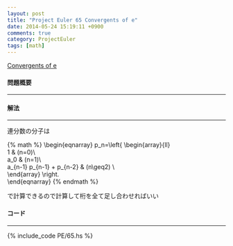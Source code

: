 ```yaml
---
layout: post
title: "Project Euler 65 Convergents of e"
date: 2014-05-24 15:19:11 +0900
comments: true
category: ProjectEuler
tags: [math]
---
```


[Convergents of e](http://projecteuler.net/problem=65)

#### 問題概要

****

#### 解法

****

連分数の分子は

{% math %}
\begin{eqnarray}
p_n=\left\{ \begin{array}{ll}  
1 & (n=0)\\  
a_0 & (n=1)\\  
a_{n-1} p_{n-1} + p_{n-2} & (n\geq2) \\  
\end{array} \right.  
\end{eqnarray}
{% endmath %}  

で計算できるので計算して桁を全て足し合わせればいい

#### コード

****

{% include_code PE/65.hs %}
